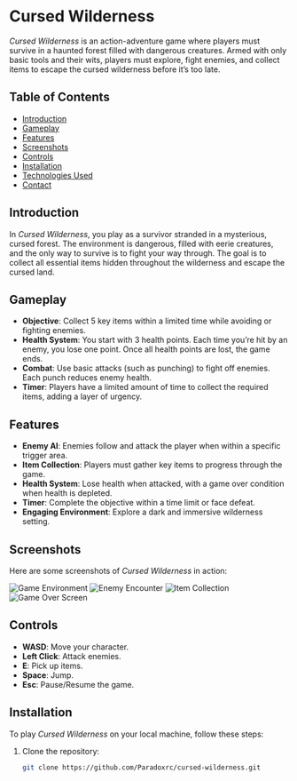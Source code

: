 # Cursed Wilderness

*Cursed Wilderness* is an action-adventure game where players must survive in a haunted forest filled with dangerous creatures. Armed with only basic tools and their wits, players must explore, fight enemies, and collect items to escape the cursed wilderness before it’s too late.

## Table of Contents
- [Introduction](#introduction)
- [Gameplay](#gameplay)
- [Features](#features)
- [Screenshots](#screenshots)
- [Controls](#controls)
- [Installation](#installation)
- [Technologies Used](#technologies-used)
- [Contact](#contact)

## Introduction
In *Cursed Wilderness*, you play as a survivor stranded in a mysterious, cursed forest. The environment is dangerous, filled with eerie creatures, and the only way to survive is to fight your way through. The goal is to collect all essential items hidden throughout the wilderness and escape the cursed land.

## Gameplay
- **Objective**: Collect 5 key items within a limited time while avoiding or fighting enemies.
- **Health System**: You start with 3 health points. Each time you’re hit by an enemy, you lose one point. Once all health points are lost, the game ends.
- **Combat**: Use basic attacks (such as punching) to fight off enemies. Each punch reduces enemy health.
- **Timer**: Players have a limited amount of time to collect the required items, adding a layer of urgency.

## Features
- **Enemy AI**: Enemies follow and attack the player when within a specific trigger area.
- **Item Collection**: Players must gather key items to progress through the game.
- **Health System**: Lose health when attacked, with a game over condition when health is depleted.
- **Timer**: Complete the objective within a time limit or face defeat.
- **Engaging Environment**: Explore a dark and immersive wilderness setting.

## Screenshots
Here are some screenshots of *Cursed Wilderness* in action:

![Game Environment](https://github.com/Paradoxrc/cursed-wilderness/blob/main/screenshots/environment.png?raw=true)
![Enemy Encounter](https://github.com/Paradoxrc/cursed-wilderness/blob/main/screenshots/enemy.png?raw=true)
![Item Collection](https://github.com/Paradoxrc/cursed-wilderness/blob/main/screenshots/collection.png?raw=true)
![Game Over Screen](https://github.com/Paradoxrc/cursed-wilderness/blob/main/screenshots/gameover.png?raw=true)

## Controls
- **WASD**: Move your character.
- **Left Click**: Attack enemies.
- **E**: Pick up items.
- **Space**: Jump.
- **Esc**: Pause/Resume the game.

## Installation
To play *Cursed Wilderness* on your local machine, follow these steps:

1. Clone the repository:
   ```bash
   git clone https://github.com/Paradoxrc/cursed-wilderness.git

